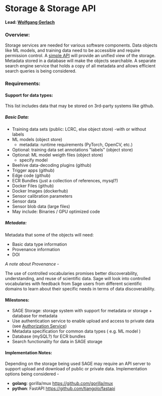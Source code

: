 # Storage & Storage API

#### Lead: [Wolfgang Gerlach](mailto:wolfgang@uchicago.edu)

### Overview:

Storage services are needed for various software components. Data objects like ML models, 
and training data need to be accessible and require permission control. A [simple API](https://github.com/sagecontinuum/sage-storage-api) will 
provide an unified view of the storage. Metadata stored in a database will make the objects 
searchable. A separate search engine service that holds a copy of all metadata and 
allows efficient search queries is being considered.

### Requirements:

#### Support for data types: 
This list includes data that may be stored on 3rd-party systems like github.

##### Basic Data:

  * Training data sets (public: LCRC, else object store) 
      -with or without labels
  * ML models (object store)
      - metadata: runtime requirements (PyTorch, OpenCV, etc.)
  * Optional: training data set annotations "labels" (object store)
  * Optional: ML model weigth files (object store)
      - specify model
  * Beehive data-decoding plugins (github)
  * Trigger apps (github)
  * Edge code (github)
  * ECR Bundles (just a collection of references, mysql?)
  * Docker Files (github)
  * Docker Images (dockerhub)
  * Sensor calibration parameters
  * Sensor data
  * Sensor blob data (large files)
  * May include: Binaries / GPU optimized code
  
##### Metadata:
Metadata that some of the objects will need:
  * Basic data type information
  * Provenance information
  * DOI

_A note about Provenance_ - 

The use of controlled vocabularies promises  better discoverability, understanding, 
and reuse of scientific data. Sage will look into controlled vocabularies with feedback 
from Sage users from different scientific domains to learn about their specific needs in terms 
of data discoverability.

#### Milestones:

  * SAGE Storage: storage system with support for metadata or storage + database for metadata
  * Use authentication service to enable upload and access to private data (see [Authorization Service](https://github.com/sagecontinuum/bic/blob/master/auth_service.md))
  * Metadata specification for common data types ( e.g. ML model )
  * Database (mySQL?) for ECR bundles
  * Search functionality for data in SAGE storage

#### Implementation Notes:

Depending on the storage being used SAGE may require an API server to support upload and download of public or private data.
Implementation options being considered - 
  * **golang**: gorilla/mux https://github.com/gorilla/mux
  * **python**: FastAPI https://github.com/tiangolo/fastapi
